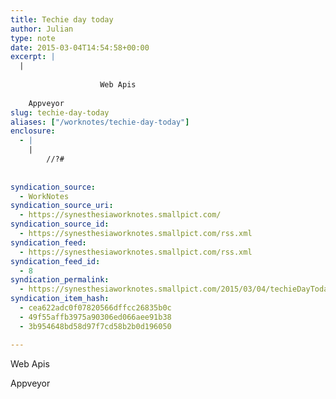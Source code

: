 ```yaml
---
title: Techie day today
author: Julian
type: note
date: 2015-03-04T14:54:58+00:00
excerpt: |
  |
    
    				Web Apis
    
    Appveyor
slug: techie-day-today 
aliases: ["/worknotes/techie-day-today"]
enclosure:
  - |
    |
        //?#
        
        
syndication_source:
  - WorkNotes
syndication_source_uri:
  - https://synesthesiaworknotes.smallpict.com/
syndication_source_id:
  - https://synesthesiaworknotes.smallpict.com/rss.xml
syndication_feed:
  - https://synesthesiaworknotes.smallpict.com/rss.xml
syndication_feed_id:
  - 8
syndication_permalink:
  - https://synesthesiaworknotes.smallpict.com/2015/03/04/techieDayToday.html
syndication_item_hash:
  - cea622adc0f07820566dffcc26835b0c
  - 49f55affb3975a90306ed066aee91b38
  - 3b954648bd58d97f7cd58b2b0d196050

---
```

Web Apis

Appveyor